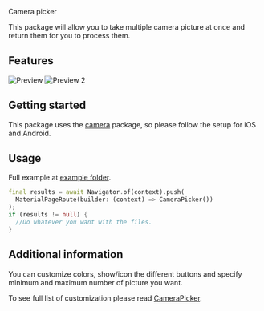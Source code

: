 Camera picker

This package will allow you to take multiple camera picture at once and return them for you to process them.

## Features

![Preview](previews/preview.jpg "Preview 1")
![Preview 2](previews/preview2.jpg "Preview 2")

## Getting started

This package uses the [camera](https://pub.dev/packages/camera#installation "Camera package") package, so please follow the setup for iOS and Android. 

## Usage

Full example at [example folder](example "example folder"). 

```dart
final results = await Navigator.of(context).push(
  MaterialPageRoute(builder: (context) => CameraPicker())
);
if (results != null) {
  //Do whatever you want with the files.
}
```

## Additional information

You can customize colors, show/icon the different buttons and specify minimum and maximum number of
picture you want.

To see full list of customization please read [CameraPicker](lib/flutter_camera_picker.dart#L18).
